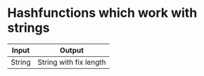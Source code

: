 # Hashfunctions which work with strings
| Input      | Output |
| ----------- | ----------- |
| String      | String with fix length|
